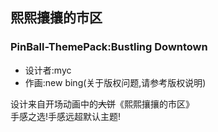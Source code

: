 ## 熙熙攘攘的市区
### PinBall-ThemePack:Bustling Downtown

+ 设计者:myc
+ 作画:new bing(关于版权问题,请参考版权说明)

设计来自开场动画中的~~大饼~~《熙熙攘攘的市区》  
手感之选!手感远超默认主题!